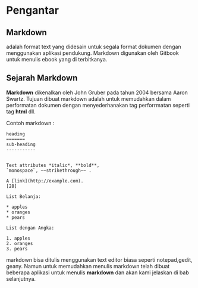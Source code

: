 Pengantar
=========

Markdown
--------
adalah format text yang didesain untuk segala format dokumen dengan menggunakan aplikasi pendukung. Markdown digunakan oleh Gitbook untuk menulis ebook yang di terbitkanya. 

Sejarah Markdown
----------------

**Markdown** dikenalkan oleh John Gruber pada tahun 2004 bersama Aaron Swartz. Tujuan dibuat markdown adalah untuk memudahkan dalam performatan dokumen dengan menyederhanakan tag perforrmatan seperti tag **html** dll.


Contoh markdown :

  ```
heading
=======
sub-heading
-----------
 

Text attributes *italic*, **bold**, 
`monospace`, ~~strikethrough~~ .

A [link](http://example.com).
[28]

List Belanja:

  * apples
  * oranges
  * pears

List dengan Angka:

  1. apples
  2. oranges
  3. pears

  ```
  markdown bisa ditulis menggunakan text editor biasa seperti notepad,gedit, geany. Namun untuk memudahkan menulis markdown telah dibuat beberapa aplikasi untuk menulis **markdown** dan akan kami jelaskan di bab selanjutnya.
 
  
  
  





